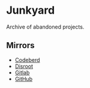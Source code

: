 # Junkyard

Archive of abandoned projects.

## Mirrors

- [Codeberd](https://codeberg.org/krzysztof-sikorski/junkyard)
- [Disroot](https://git.disroot.org/krzysztof-sikorski/junkyard)
- [Gitlab](https://gitlab.com/krzysztof-sikorski/junkyard)
- [GitHub](https://github.com/krzysztof-sikorski/junkyard)
